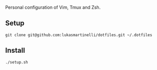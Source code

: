 Personal configuration of Vim, Tmux and Zsh.

## Setup
	git clone git@github.com:lukasmartinelli/dotfiles.git ~/.dotfiles

## Install
	./setup.sh

